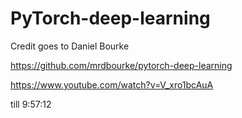 # PyTorch-deep-learning

Credit goes to Daniel Bourke

https://github.com/mrdbourke/pytorch-deep-learning

https://www.youtube.com/watch?v=V_xro1bcAuA

till 9:57:12
